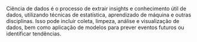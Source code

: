Ciência de dados é o processo de extrair insights e conhecimento útil de dados, utilizando técnicas de estatística, aprendizado de máquina e outras disciplinas. Isso pode incluir coleta, limpeza, análise e visualização de dados, bem como aplicação de modelos para prever eventos futuros ou identificar tendências.